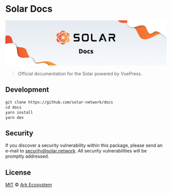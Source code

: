 # Solar Docs

<p align="center">
    <img src="https://github.com/solar-network/docs/blob/master/banner.png" />
</p>

> Official documentation for the Solar powered by VuePress.

## Development

```
git clone https://github.com/solar-network/docs
cd docs
yarn install
yarn dev
```

## Security

If you discover a security vulnerability within this package, please send an e-mail to security@solar.network. All security vulnerabilities will be promptly addressed.

## License

[MIT](LICENSE) © [Ark Ecosystem](https://ark.io)
